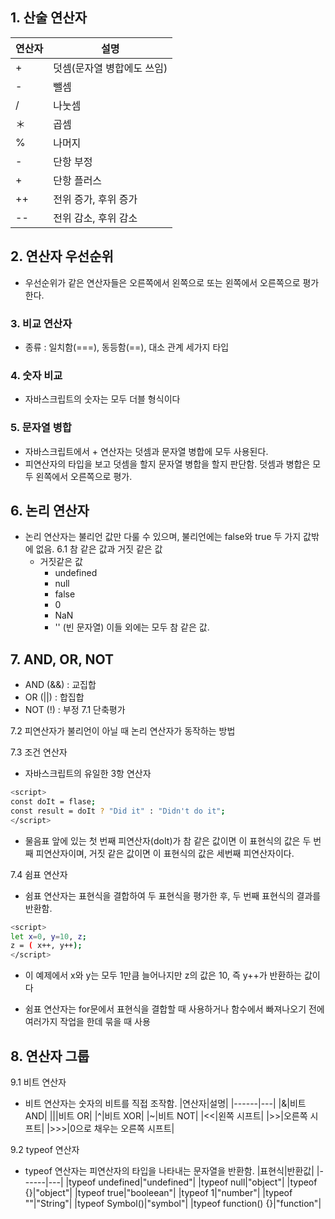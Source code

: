 ## 1. 산술 연산자
|연산자|설명|
|------|---|
|+|덧셈(문자열 병합에도 쓰임)|
|-|뺄셈|
|/|나눗셈|
|＊|곱셈|
|%|나머지|
|-|단항 부정|
|+|단항 플러스|
|++|전위 증가, 후위 증가|
|--|전위 감소, 후위 감소|

## 2. 연산자 우선순위
- 우선순위가 같은 연산자들은 오른쪽에서 왼쪽으로 또는 왼쪽에서 오른쪽으로 평가한다.

### 3. 비교 연산자
- 종류 : 일치함(===), 동등함(==), 대소 관계 세가지 타입

### 4. 숫자 비교
- 자바스크립트의 숫자는 모두 더블 형식이다

### 5. 문자열 병합
- 자바스크립트에서 + 연산자는 덧셈과 문자열 병합에 모두 사용된다.
- 피연산자의 타입을 보고 덧셈을 할지 문자열 병합을 할지 판단함. 덧셈과 병합은 모두 왼쪽에서 오른쪽으로 평가.

## 6. 논리 연산자
- 논리 연산자는 불리언 값만 다룰 수 있으며, 불리언에는 false와 true 두 가지 값밖에 없음.
6.1 참 같은 값과 거짓 같은 값
   * 거짓같은 값
      * undefined
      * null
      * false
      * 0
      * NaN
      * '' (빈 문자열)
      이들 외에는 모두 참 같은 값.
## 7. AND, OR, NOT
 - AND (&&) : 교집합
 - OR (||) : 합집합
 - NOT (!) : 부정
7.1 단축평가

7.2 피연산자가 불리언이 아닐 때 논리 연산자가 동작하는 방법

7.3 조건 연산자
 - 자바스크립트의 유일한 3항 연산자
 ```sh
 <script>
 const doIt = flase;
 const result = doIt ? "Did it" : "Didn't do it";
 </script>
 ```
   * 물음표 앞에 있는 첫 번째 피연산자(doIt)가 참 같은 값이면 이 표현식의 값은 두 번째 피연산자이며, 거짓 같은 값이면 이 표현식의 값은 세번째 피연산자이다.  

7.4 쉼표 연산자
 - 쉼표 연산자는 표현식을 결합하여 두 표현식을 평가한 후, 두 번째 표현식의 결과를 반환함.
 ```sh
 <script>
 let x=0, y=10, z;
 z = ( x++, y++);
 </script>
 ```
   * 이 예제에서 x와 y는 모두 1만큼 늘어나지만 z의 값은 10, 즉 y++가 반환하는 값이다
 - 쉼표 연산자는 for문에서 표현식을 결합할 때 사용하거나 함수에서 빠져나오기 전에 여러가지 작업을 한데 묶을 때 사용
 
## 8. 연산자 그룹
9.1 비트 연산자
 - 비트 연산자는 숫자의 비트를 직접 조작함.
 |연산자|설명|
 |------|---|
 |&|비트 AND|
 |||비트 OR|
 |^|비트 XOR|
 |~|비트 NOT|
 |<<|왼쪽 시프트|
 |>>|오른쪽 시프트|
 |>>>|0으로 채우는 오른쪽 시프트|

9.2 typeof 연산자
 - typeof 연산자는 피연산자의 타입을 나타내는 문자열을 반환함.
|표현식|반환값|
|------|---|
|typeof undefined|"undefined"|
|typeof null|"object"|
|typeof {}|"object"|
|typeof true|"booleean"|
|typeof 1|"number"|
|typeof ""|"String"|
|typeof Symbol()|"symbol"|
|typeof function() {}|"function"|
